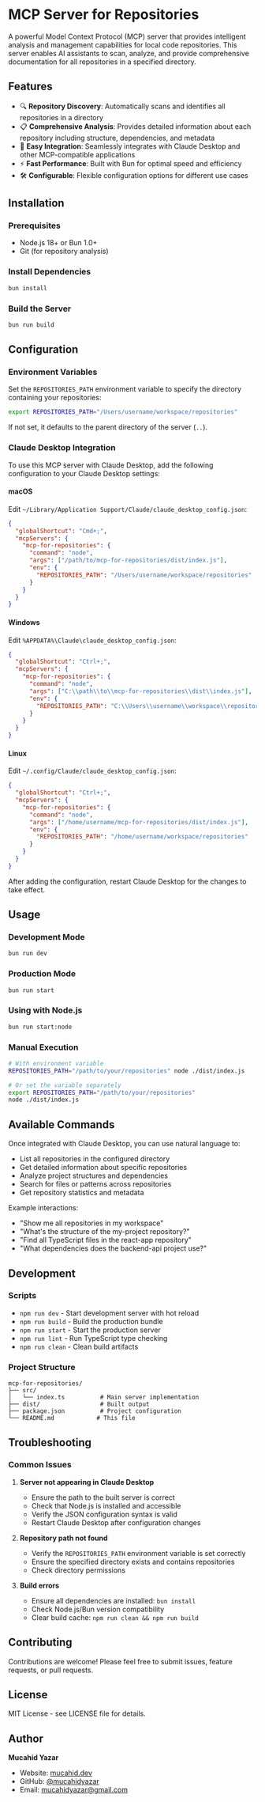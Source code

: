 # MCP Server for Repositories

A powerful Model Context Protocol (MCP) server that provides intelligent analysis and management capabilities for local code repositories. This server enables AI assistants to scan, analyze, and provide comprehensive documentation for all repositories in a specified directory.

## Features

- 🔍 **Repository Discovery**: Automatically scans and identifies all repositories in a directory
- 📋 **Comprehensive Analysis**: Provides detailed information about each repository including structure, dependencies, and metadata
- 🚀 **Easy Integration**: Seamlessly integrates with Claude Desktop and other MCP-compatible applications
- ⚡ **Fast Performance**: Built with Bun for optimal speed and efficiency
- 🛠️ **Configurable**: Flexible configuration options for different use cases

## Installation

### Prerequisites
- Node.js 18+ or Bun 1.0+
- Git (for repository analysis)

### Install Dependencies
```bash
bun install
```

### Build the Server
```bash
bun run build
```

## Configuration

### Environment Variables

Set the `REPOSITORIES_PATH` environment variable to specify the directory containing your repositories:

```bash
export REPOSITORIES_PATH="/Users/username/workspace/repositories"
```

If not set, it defaults to the parent directory of the server (`..`).

### Claude Desktop Integration

To use this MCP server with Claude Desktop, add the following configuration to your Claude Desktop settings:

#### macOS
Edit `~/Library/Application Support/Claude/claude_desktop_config.json`:

```json
{
  "globalShortcut": "Cmd+;",
  "mcpServers": {
    "mcp-for-repositories": {
      "command": "node",
      "args": ["/path/to/mcp-for-repositories/dist/index.js"],
      "env": {
        "REPOSITORIES_PATH": "/Users/username/workspace/repositories"
      }
    }
  }
}
```

#### Windows
Edit `%APPDATA%\Claude\claude_desktop_config.json`:

```json
{
  "globalShortcut": "Ctrl+;",
  "mcpServers": {
    "mcp-for-repositories": {
      "command": "node",
      "args": ["C:\\path\\to\\mcp-for-repositories\\dist\\index.js"],
      "env": {
        "REPOSITORIES_PATH": "C:\\Users\\username\\workspace\\repositories"
      }
    }
  }
}
```

#### Linux
Edit `~/.config/Claude/claude_desktop_config.json`:

```json
{
  "globalShortcut": "Ctrl+;",
  "mcpServers": {
    "mcp-for-repositories": {
      "command": "node",
      "args": ["/home/username/mcp-for-repositories/dist/index.js"],
      "env": {
        "REPOSITORIES_PATH": "/home/username/workspace/repositories"
      }
    }
  }
}
```

After adding the configuration, restart Claude Desktop for the changes to take effect.

## Usage

### Development Mode
```bash
bun run dev
```

### Production Mode
```bash
bun run start
```

### Using with Node.js
```bash
bun run start:node
```

### Manual Execution
```bash
# With environment variable
REPOSITORIES_PATH="/path/to/your/repositories" node ./dist/index.js

# Or set the variable separately
export REPOSITORIES_PATH="/path/to/your/repositories"
node ./dist/index.js
```

## Available Commands

Once integrated with Claude Desktop, you can use natural language to:

- List all repositories in the configured directory
- Get detailed information about specific repositories
- Analyze project structures and dependencies
- Search for files or patterns across repositories
- Get repository statistics and metadata

Example interactions:
- "Show me all repositories in my workspace"
- "What's the structure of the my-project repository?"
- "Find all TypeScript files in the react-app repository"
- "What dependencies does the backend-api project use?"

## Development

### Scripts
- `npm run dev` - Start development server with hot reload
- `npm run build` - Build the production bundle
- `npm run start` - Start the production server
- `npm run lint` - Run TypeScript type checking
- `npm run clean` - Clean build artifacts

### Project Structure
```
mcp-for-repositories/
├── src/
│   └── index.ts          # Main server implementation
├── dist/                 # Built output
├── package.json          # Project configuration
└── README.md            # This file
```

## Troubleshooting

### Common Issues

1. **Server not appearing in Claude Desktop**
   - Ensure the path to the built server is correct
   - Check that Node.js is installed and accessible
   - Verify the JSON configuration syntax is valid
   - Restart Claude Desktop after configuration changes

2. **Repository path not found**
   - Verify the `REPOSITORIES_PATH` environment variable is set correctly
   - Ensure the specified directory exists and contains repositories
   - Check directory permissions

3. **Build errors**
   - Ensure all dependencies are installed: `bun install`
   - Check Node.js/Bun version compatibility
   - Clear build cache: `npm run clean && npm run build`

## Contributing

Contributions are welcome! Please feel free to submit issues, feature requests, or pull requests.

## License

MIT License - see LICENSE file for details.

## Author

**Mucahid Yazar**
- Website: [mucahid.dev](https://mucahid.dev)
- GitHub: [@mucahidyazar](https://github.com/mucahidyazar)
- Email: mucahidyazar@gmail.com
